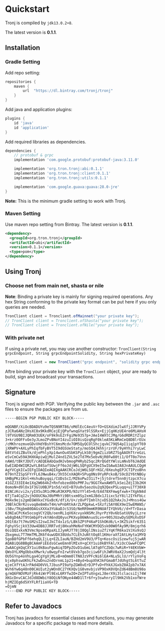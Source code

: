 # Quickstart

Tronj is compiled by `jdk13.0.2+8`. 

The latest version is **0.1.1**.

## Installation

### Gradle Setting

Add repo setting:

```groovy
repositories {
    maven {
        url  "https://dl.bintray.com/tronj/tronj"
    }
}
```

Add java and application plugins:

```groovy
plugins {
    id 'java'
    id 'application'
}
```

Add required libraries as dependencies. 

```groovy
dependencies {
    // protobuf & grpc
    implementation 'com.google.protobuf:protobuf-java:3.11.0'

    implementation 'org.tron.tronj:abi:0.1.1'
    implementation 'org.tron.tronj:client:0.1.1'
    implementation 'org.tron.tronj:utils:0.1.1'

    implementation 'com.google.guava:guava:28.0-jre'
}
```

**Note:** This is the minimum gradle setting to work with Tronj.

### Maven Setting

Use maven repo setting from Bintray. The latest version is **0.1.1**.

```xml
<dependency>
  <groupId>org.tron.tronj</groupId>
  <artifactId>abi</artifactId>
  <version>0.1.1</version>
  <type>pom</type>
</dependency>
```

## Using Tronj

### Choose net from **main net**, **shasta** or **nile**

**Note**: Binding a private key is mainly for signing required operations. Any hex String conforming to the private key format can be put here if you only queries are needed.

```java
TronClient client = Tronclient.ofMainnet("your private key");
// TronClient client = Tronclient.ofShasta("your private key");
// TronClient client = Tronclient.ofNile("your private key");
```

### With private net

If using a private net, you may use another constructor: `TronClient(String grpcEndpoint, String grpcEndpointSolidity, String hexPrivateKey)`

```java
TronClient client = new TronClient("grpc endpoint", "solidity grpc endpoint", "your private key");
```

Aftre binding your private key with the `TronClient` object, your are ready to build, sign and broadcast your transactions.

## Signature

Tronj is signed with PGP. Verifying the public key between the `.jar` and `.asc` files to ensure the packages are from us.

```pgp
-----BEGIN PGP PUBLIC KEY BLOCK-----

mQGNBF/XiOcBDADUYu9eTQSN9RT86/oMdlEcC4euVrfO+GSXdimJlwXfjJJRYVPy
zJCRa6ANzIHsXC0x9KkdRCejEjQPafwnqGYat9lSSRx+EjjCqHKzUE4re6MiAHsH
l9TVGU9BIJQRm03UEK/oF9k9sEZrFgiMe9357p+JAeI4WXtCJMg/G6dRDR1YZlpz
3+krz0OFFvOe3yJLmoZPvBNoYI4zuIiOI0isQzqRgF0kleA5KLWRmCeQ8DBlrEUx
/cMKhrozmveGDvVHdYBshYC6msMcdv7OM5QyQCOlShcjqvkC79Q54pI1iq1pYT69
jXRWPV+AXLyPhIqfbFyBVT5I9dGSUeStaty/moSQ4JkhhjrzrUF/9yHYhi7ryLwC
68tVtdiZButk/djePhlyXp14wnOu4SbKSPyLkS0j9gmZiizbRZ7SgAAOhTtreGzL
eSvCmCw59A3KHXApiwQjMulZ4nd1ZVL5e2Td7Mx5ebvNjR0Fw80ti1/OfT0o7Vnn
nAWd/tBkYJDUT/cAEQEAAbQadHJvbmogPHRyb25qc2RrQGdtYWlsLmNvbT6JAdQE
EwEIAD4WIQR2wYLB4SafSUwjFf6oJdjW6LSQFgUCX9eI5wIbAwUJA8JnAAULCQgH
AgYVCgkICwIEFgIDAQIeAQIXgAAKCRCoJdjW6LSQFrKGC/0XeuhgEPJCTIPzoBhn
079nYZISpSFYrFL6JNwuB4x/3h55CnXAQR+5Pug0Ns9YyRPckoB/S9cD2Y6tNBGy
UHBgPKz1Knl+HshuBoyqqi/CUDsScI/MZ6oPwJ31iT+j5jtdref5nn0jtzpcX7cu
41GZJ33IE4e1Xq2W664kZ+Rnfobzed8OsPMFJu/9GG7XwxAW9TLkSeiZdjI3b2KH
0omoN+d9lOx1F3GlU0BJP1n5d/xUI+B7Uu0v5aozUu2q92QexPSLuqq+uiTf30X8
81NCzKcvi2x/yIX5u3R1cMKuR3KXPO/N3zYYl45+0/E4d78XFmwgfxwk+7XgkN4d
6TjTa4CqI2vjhOOUCNaJ0bPMhYi9Btsxm0Sy2xmGJBdx1J1ixc5zY8il2IYkFbLc
Md4x9ejs2gmEGWXkxCYGxBcK/dfiX/U+/z8vP7ImhlhjvDS1Q2hAxJsJ+Mnss4Gw
J0BlkCNrRzsvoq8e8m0xT4H/ePnbRtkArZLPQpkwL+5Xzfi5AY0EX9eI5wEMAN5/
i5Bv/TKgbm80DAGsXXXa3YUAaDJcS3SO/NeRR9mmKR9NUAfIYQhV6//d+FTrDasa
63NIaCPcKe5ocogVCY2Qb/oenRL1qV6XcvyxkNSMcJhyrPzY0v6bSatUU9yjLzre
wb8gD4AJT9tGmbpFtvkYA6ndQ0yucPKXvp86WAnuo5Lvn+90SJUzwDySEMsXvDSF
201t8z7t7HuSM2sI2swIJkCT4x1zS/LBkSZPtP46aP1ShOKd6/L+3KZ5ikfr6351
FghyVScjkV33Uw4DB8JJRRTvdj8HxahMeNxFYKWCMYDQ5sk00WOfAy9M/8mjqrh6
0oiQQIxkxN3Vmc9pseORpaXLIJymRJT78jI0QglINsiuZfiYqKfR6ka1VJXu9sQJ
ZbxgmuL7T7HmTMLZK6f4uwUDX38Udu7CLEhJuNttOq8l1KHoraXf2AtLHyta1MYQ
5goB8fGPbFf6ehqQLIjLq+EZLIauN/BZHd2mV9U3/PTq+KoscOsiSzewfuj5jwAR
AQABiQG8BBgBCAAmFiEEdsGCweEmn0lMIxX+qCXY1ui0kBYFAl/XiOcCGwwFCQPC
ZwAACgkQqCXY1ui0kBauFgwAiq7DPpZGvD1ubmLlATq0fCZbQc7wRiR+Y4EKVbW+
QWsOYLXMgObbxXMwrk/u0wqyFnIrwt8Vxb7go3ciiw6FihJWRV0aX2JsmQdj4l3t
OU5GYnp4oVhLga4CgYgXjMLvB+mOmm0lTN8JzVPFcNi6lEA+NLu5LlU/rYlyVoFq
bjx0phswUKhLFk2wDnu2ndOrnmL1p21+4Byd+bupXhK3kFGmaBfJdUhgt5L6tTuZ
qjeCXfYtAJrPAd4D0VVL7JbusPI9aYpZGW8vErDJPfvD+FhkXJGxbZ0AIpb7x7AX
Wvh6Yw6q48n00CAUIut2yWOn0C27YKXQv1G0vmvbjsVP9OxK0VQnZd648Bm8U98o
g/mQ6FNOVMzFjRk4iWrPl9ExL6RYfw2O+ZeIPTuXngxLJ8erX9i3lclacsiIj74W
XKGcDnvCACJdJd8DWbiY8OQiNfONye44WD1lTr6f+y3swhnryIl9Hk2Vb1xofWre
hjMZIEg6d5XYFLRf1iaVG+TD
=OjmN
-----END PGP PUBLIC KEY BLOCK-----
```



## Refer to Javadocs

Tronj has javadocs for essential classes and functions, you may generate Javadocs for a specific package to read more details.